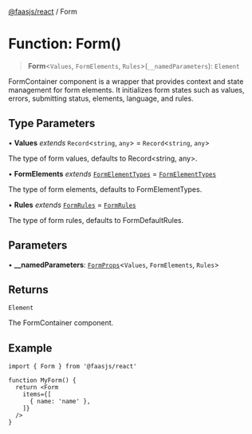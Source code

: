 [@faasjs/react](../README.md) / Form

# Function: Form()

> **Form**\<`Values`, `FormElements`, `Rules`\>(`__namedParameters`): `Element`

FormContainer component is a wrapper that provides context and state management for form elements.
It initializes form states such as values, errors, submitting status, elements, language, and rules.

## Type Parameters

• **Values** *extends* `Record`\<`string`, `any`\> = `Record`\<`string`, `any`\>

The type of form values, defaults to Record<string, any>.

• **FormElements** *extends* [`FormElementTypes`](../type-aliases/FormElementTypes.md) = [`FormElementTypes`](../type-aliases/FormElementTypes.md)

The type of form elements, defaults to FormElementTypes.

• **Rules** *extends* [`FormRules`](../type-aliases/FormRules.md) = [`FormRules`](../type-aliases/FormRules.md)

The type of form rules, defaults to FormDefaultRules.

## Parameters

• **\_\_namedParameters**: [`FormProps`](../type-aliases/FormProps.md)\<`Values`, `FormElements`, `Rules`\>

## Returns

`Element`

The FormContainer component.

## Example

```tsx
import { Form } from '@faasjs/react'

function MyForm() {
  return <Form
    items={[
      { name: 'name' },
    ]}
  />
}
```
